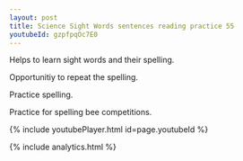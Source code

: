 ```yaml
---
layout: post
title: Science Sight Words sentences reading practice 55
youtubeId: gzpfpqOc7E0
---
```

 
 
Helps to learn sight words and their spelling.

Opportunitiy to repeat the spelling. 

Practice spelling. 
 
Practice for spelling bee competitions. 
 
{% include youtubePlayer.html id=page.youtubeId %}
 
 
{% include analytics.html %}